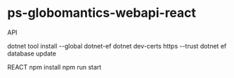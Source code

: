 # ps-globomantics-webapi-react
 API
 
 dotnet tool install --global dotnet-ef
 dotnet dev-certs https --trust
 dotnet ef database update
 
 REACT
 npm install
 npm run start
